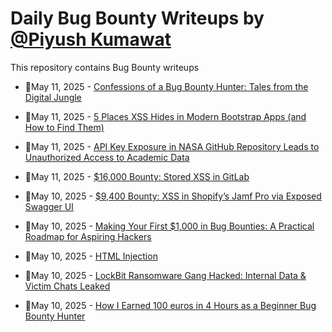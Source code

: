 # Daily Bug Bounty Writeups by [@Piyush Kumawat](https://twitter.com/piyush_supiy) 
This repository contains Bug Bounty writeups

<!-- BLOG-POST-LIST:START -->
 - 💯May 11, 2025 - [Confessions of a Bug Bounty Hunter: Tales from the Digital Jungle](https://bevijaygupta.medium.com/confessions-of-a-bug-bounty-hunter-tales-from-the-digital-jungle-892e188bc282?source=rss------bug_bounty-5) 

 - 💯May 11, 2025 - [5 Places XSS Hides in Modern Bootstrap Apps &lpar;and How to Find Them&rpar;](https://medium.com/@killuaX/5-places-xss-hides-in-modern-bootstrap-apps-and-how-to-find-them-d22ec62c8359?source=rss------bug_bounty-5) 

 - 💯May 11, 2025 - [API Key Exposure in NASA GitHub Repository Leads to Unauthorized Access to Academic Data](https://infosecwriteups.com/api-key-exposure-in-nasa-github-repository-leads-to-unauthorized-access-to-academic-data-816bfb6ffede?source=rss------bug_bounty-5) 

 - 💯May 11, 2025 - [$16,000 Bounty: Stored XSS in GitLab](https://infosecwriteups.com/16-000-bounty-stored-xss-in-gitlab-a0f57e5c4245?source=rss------bug_bounty-5) 

 - 💯May 10, 2025 - [$9,400 Bounty: XSS in Shopify’s Jamf Pro via Exposed Swagger UI](https://osintteam.blog/9-400-bounty-xss-in-shopifys-jamf-pro-via-exposed-swagger-ui-7b029a4be766?source=rss------bug_bounty-5) 

 - 💯May 10, 2025 - [Making Your First $1,000 in Bug Bounties: A Practical Roadmap for Aspiring Hackers](https://medium.com/@maxwellcross/making-your-first-1-000-in-bug-bounties-a-practical-roadmap-for-aspiring-hackers-0b74a89c76a9?source=rss------bug_bounty-5) 

 - 💯May 10, 2025 - [HTML Injection](https://medium.com/@fatimahasan022/html-injection-33a2ba6d7562?source=rss------bug_bounty-5) 

 - 💯May 10, 2025 - [LockBit Ransomware Gang Hacked: Internal Data &amp; Victim Chats Leaked](https://wiretor.medium.com/lockbit-ransomware-gang-hacked-internal-data-victim-chats-leaked-05b1adc7e123?source=rss------bug_bounty-5) 

 - 💯May 10, 2025 - [How I Earned 100 euros in 4 Hours as a Beginner Bug Bounty Hunter](https://medium.com/@nn.nkp007/how-i-earned-100-euros-in-4-hours-as-a-beginner-bug-bounty-hunter-623530ba8bf5?source=rss------bug_bounty-5) 
<!-- BLOG-POST-LIST:END -->
